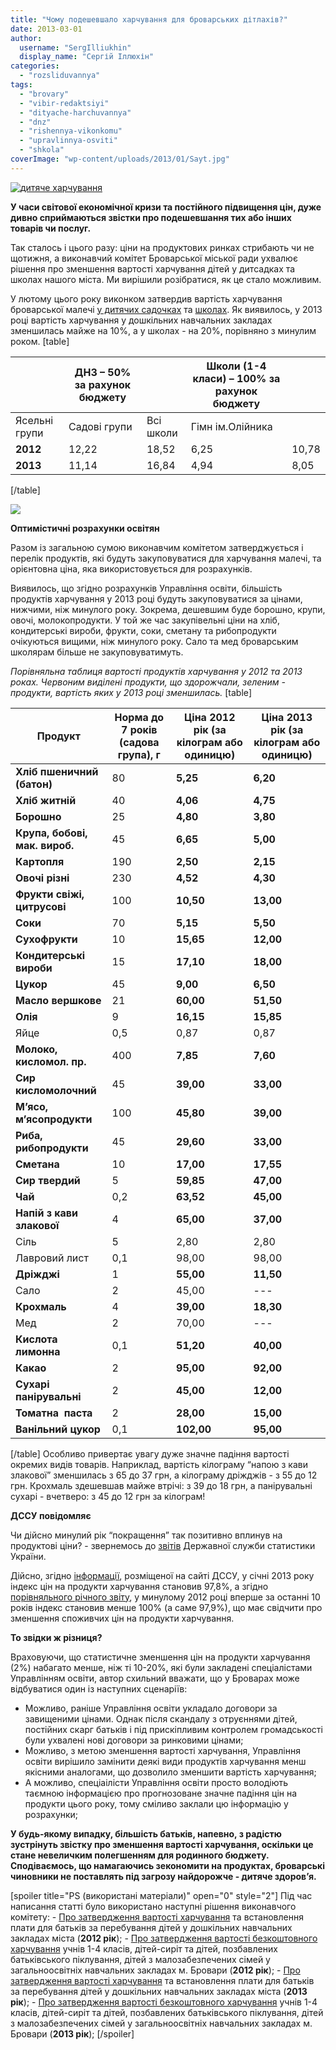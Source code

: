 ```yaml
---
title: "Чому подешевшало харчування для броварських дітлахів?"
date: 2013-03-01
author: 
  username: "SergIlliukhin"
  display_name: "Сергій Іллюхін"
categories: 
  - "rozsliduvannya"
tags: 
  - "brovary"
  - "vibir-redaktsiyi"
  - "dityache-harchuvannya"
  - "dnz"
  - "rishennya-vikonkomu"
  - "upravlinnya-osviti"
  - "shkola"
coverImage: "wp-content/uploads/2013/01/Sayt.jpg"
---
```


[![](https://mpz.brovary.org/wp-content/uploads/2013/01/Sayt.jpg "дитяче харчування")](https://mpz.brovary.org/wp-content/uploads/2013/01/Sayt.jpg)

**У часи світової економічної кризи та постійного підвищення цін, дуже дивно сприймаються звістки про подешевшання тих або інших товарів чи послуг.**

Так сталось і цього разу: ціни на продуктових ринках стрибають чи не щотижня, а виконавчий комітет Броварської міської ради ухвалює рішення про зменшення вартості харчування дітей у дитсадках та школах нашого міста. Ми вирішили розібратися, як це стало можливим.

У лютому цього року виконком затвердив вартість харчування броварської малечі [у дитячих садочках](http://docs.pravo-znaty.org.ua/p6774/12.02.2013/45) та [школах](http://docs.pravo-znaty.org.ua/p6775/12.02.2013/44). Як виявилось, у 2013 році вартість харчування у дошкільних навчальних закладах зменшилась майже на 10%, а у школах - на 20%, порівняно з минулим роком. \[table\]

|   | **ДНЗ – 50% за рахунок бюджету** |  | **Школи (1-4 класи) – 100% за рахунок бюджету** |  |
| --- | --- | --- | --- | --- |
| Ясельні групи | Садові групи | Всі школи | Гімн ім.Олійника |
| **2012** | 12,22 | 18,52 | 6,25 | 10,78 |
| **2013** | 11,14 | 16,84 | 4,94 | 8,05 |

\[/table\]

[![](https://mpz.brovary.org/wp-content/uploads/2013/01/deti.png)](https://mpz.brovary.org/wp-content/uploads/2013/01/deti.png)

**Оптимістичні розрахунки освітян**

Разом із загальною сумою виконавчим комітетом затверджується і перелік продуктів, які будуть закуповуватися для харчування малечі, та орієнтовна ціна, яка використовується для розрахунків.

Виявилось, що згідно розрахунків Управління освіти, більшість продуктів харчування у 2013 році будуть закуповуватися за цінами, нижчими, ніж минулого року. Зокрема, дешевшим буде борошно, крупи, овочі, молокопродукти. У той же час закупівельні ціни на хліб, кондитерські вироби, фрукти, соки, сметану та рибопродукти очікуються вищими, ніж минулого року. Сало та мед броварським школярам більше не закуповуватимуть.

_Порівняльна таблиця вартості продуктів харчування у 2012 та 2013 роках. Червоним виділені продукти, що здорожчали, зеленим - продукти, вартість яких у 2013 році зменшилась._ \[table\]

| **Продукт** |   **Норма до 7 років (садова група), г**   |   **Ціна 2012 рік (за кілограм або одиницю)**   |   **Ціна 2013 рік **(за кілограм або одиницю)****   |
| --- | --- | --- | --- |
| **Хліб пшеничний (батон)** |   80   |   **5,25**   |   **6,20**   |
| **Хліб житній** |   40   |   **4,06**   |   **4,75**   |
| **Борошно** |   25   |   **4,80**   |   **3,80**   |
| **Крупа, бобові, мак. вироб.** |   45   |   **6,65**   |   **5,00**   |
| **Картопля** |   190   |   **2,50**   |   **2,15**   |
| **Овочі різні** |   230   |   **4,52**   |   **4,30**   |
| **Фрукти свіжі, цитрусові** |   100   |   **10,50**   |   **13,00**   |
| **Соки** |   70   |   **5,15**   |   **5,50**   |
| **Сухофрукти** |   10   |   **15,65**   |   **12,00**   |
| **Кондитерські вироби** |   15   |   **17,10**   |   **18,00**   |
| **Цукор** |   45   |   **9,00**   |   **6,50**   |
| **Масло вершкове** |   21   |   **60,00**   |   **51,50**   |
| **Олія** |   9   |   **16,15**   |   **15,85**   |
| Яйце |   0,5   |   0,87   |   0,87   |
| **Молоко, кисломол. пр.** |   400   |   **7,85**   |   **7,60**   |
| **Сир кисломолочний** |   45   |   **39,00**   |   **33,00**   |
| **М’ясо, м’ясопродукти** |   100   |   **45,80**   |   **39,00**   |
| **Риба, рибопродукти** |   45   |   **29,60**   |   **33,00**   |
| **Сметана** |   10   |   **17,00**   |   **17,55**   |
| **Сир твердий** |   5   |   **59,85**   |   **47,00**   |
| **Чай** |   0,2   |   **63,52**   |   **45,00**   |
| **Напій з кави злакової** |   4   |   **65,00**   |   **37,00**   |
| Сіль |   5   |   2,80   |   2,80   |
| Лавровий лист |   0,1   |   98,00   |   98,00   |
| **Дріжджі** |   1   |   **55,00**   |   **11,50**   |
| Сало |   2   |   45,00   |   \--- |
| **Крохмаль** |   4   |   **39,00**   |   **18,30**   |
| Мед |   2   |   70,00   |   \--- |
| **Кислота лимонна** |   0,1   |   **51,20**   |   **40,00**   |
| **Какао** |   2   |   **95,00**   |   **92,00**   |
| **Сухарі  панірувальні** |   2   |   **45,00**   |   **12,00**   |
| **Томатна  паста** |   2   |   **28,00**   |   **15,00**   |
| **Ванільний цукор** |   0,1   |   **102,00**   |   **95,00**   |

\[/table\] Особливо привертає увагу дуже значне падіння вартості окремих видів товарів. Наприклад, вартість кілограму “напою з кави злакової” зменшилась з 65 до 37 грн, а кілограму дріжджів - з 55 до 12 грн. Крохмаль здешевшав майже втрічі: з 39 до 18 грн, а панірувальні сухарі - вчетверо: з 45 до 12 грн за кілограм!

**ДССУ повідомляє**

Чи дійсно минулий рік “покращення” так позитивно вплинув на продуктові ціни? - звернемось до [звітів](http://ukrstat.org/uk/operativ/menu/menu_u/cit.htm) Державної служби статистики України.

Дійсно, згідно [інформації](http://ukrstat.org/uk/operativ/operativ2013/ct/is_c/isc_u/isc2013pp_u.htm), розміщеної на сайті ДССУ, у січні 2013 року індекс цін на продукти харчування становив 97,8%, а згідно [порівняльного річного звіту](http://ukrstat.org/uk/operativ/operativ2008/ct/cn_rik/icsR/iscR_u/isc_tp_rik_u.htm), у минулому 2012 році вперше за останні 10 років індекс становив менше 100% (а саме 97,9%), що має свідчити про зменшення споживчих цін на продукти харчування.

**То звідки ж різниця?**

Враховуючи, що статистичне зменшення цін на продукти харчування (2%) набагато менше, ніж ті 10-20%, які були закладені спеціалістами Управлінням освіти, автор схильний вважати, що у Броварах може відбуватися один із наступних сценаріїв:

- Можливо, раніше Управління освіти укладало договори за завищеними цінами. Однак після скандалу з отруєннями дітей, постійних скарг батьків і під прискіпливим контролем громадськості були ухвалені нові договори за ринковими цінами;
- Можливо, з метою зменшення вартості харчування, Управління освіти вирішило замінити деякі види продуктів харчування менш якісними аналогами, що дозволило зменшити вартість харчування;
- А можливо, спеціаілісти Управління освіти просто володіють таємною інформацією про прогнозоване значне падіння цін на продукти цього року, тому сміливо заклали цю інформацію у розрахунки;

**У будь-якому випадку, більшість батьків, напевно, з радістю зустрінуть звістку про зменшення вартості харчування, оскільки це стане невеличким полегшенням для родинного бюджету. Сподіваємось, що намагаючись зекономити на продуктах, броварські чиновники не поставлять під загрозу найдорожче - дитяче здоров’я.**

\[spoiler title="PS (використані матеріали)" open="0" style="2"\] Під час написання статті було використано наступні рішення виконавчого комітету: - [Про затвердження вартості харчування](http://docs.pravo-znaty.org.ua/p6493/27.01.2012/39) та встановлення плати для батьків за перебування дітей у дошкільних навчальних закладах міста (**2012 рік**); - [Про затвердження вартості безкоштовного харчування](http://docs.pravo-znaty.org.ua/p594/27.01.2012/40) учнів 1-4 класів, дітей-сиріт та дітей, позбавлених батьківського піклування, дітей з малозабезпечених сімей у загальноосвітніх навчальних закладах м. Бровари (**2012 рік**); - [Про затвердження вартості харчування](http://docs.pravo-znaty.org.ua/p6774/12.02.2013/45) та встановлення плати для батьків за перебування дітей у дошкільних навчальних закладах міста (**2013 рік**); - [Про затвердження вартості безкоштовного харчування](http://docs.pravo-znaty.org.ua/p6775/12.02.2013/44) учнів 1-4 класів, дітей-сиріт та дітей, позбавлених батьківського піклування, дітей з малозабезпечених сімей у загальноосвітніх навчальних закладах м. Бровари (**2013 рік**); \[/spoiler\]
